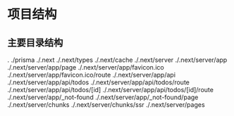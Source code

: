 # 项目结构

## 主要目录结构
.
./prisma
./.next
./.next/types
./.next/cache
./.next/server
./.next/server/app
./.next/server/app/page
./.next/server/app/favicon.ico
./.next/server/app/favicon.ico/route
./.next/server/app/api
./.next/server/app/api/todos
./.next/server/app/api/todos/route
./.next/server/app/api/todos/[id]
./.next/server/app/api/todos/[id]/route
./.next/server/app/_not-found
./.next/server/app/_not-found/page
./.next/server/chunks
./.next/server/chunks/ssr
./.next/server/pages
